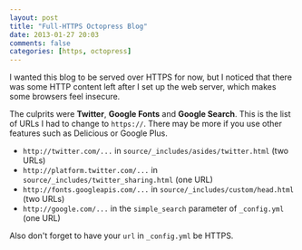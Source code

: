 ```yaml
---
layout: post
title: "Full-HTTPS Octopress Blog"
date: 2013-01-27 20:03
comments: false
categories: [https, octopress]
---
```


I wanted this blog to be served over HTTPS for now, but I noticed that there was some HTTP content left after I set up the web server, which makes some browsers feel insecure.

The culprits were **Twitter**, **Google Fonts** and **Google Search**. This is the list of URLs I had to change to `https://`. There may be more if you use other features such as Delicious or Google Plus.

* `http://twitter.com/...` in `source/_includes/asides/twitter.html` (two URLs)
* `http://platform.twitter.com/...` in `source/_includes/twitter_sharing.html` (one URL)
* `http://fonts.googleapis.com/...` in `source/_includes/custom/head.html` (two URLs)
* `http://google.com/...` in the `simple_search` parameter of `_config.yml` (one URL)

Also don't forget to have your `url` in `_config.yml` be HTTPS.
